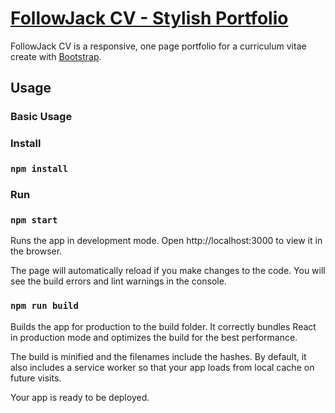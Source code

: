 # [FollowJack CV - Stylish Portfolio](https://followjack.com)

FollowJack CV is a responsive, one page portfolio for a curriculum vitae create with [Bootstrap](http://getbootstrap.com/).
<!--
## Preview

[![Stylish Portfolio Preview](https://startbootstrap.com/assets/img/templates/stylish-portfolio.jpg)](http://preview.christopherdaniel.me/react-stylish-portfolio/)

**[View Live Preview](http://preview.christopherdaniel.me/react-stylish-portfolio/)**
-->

## Usage

### Basic Usage

### Install
### `npm install`
### Run
### `npm start`

Runs the app in development mode.
Open http://localhost:3000 to view it in the browser.

The page will automatically reload if you make changes to the code.
You will see the build errors and lint warnings in the console.


### `npm run build`
Builds the app for production to the build folder.
It correctly bundles React in production mode and optimizes the build for the best performance.

The build is minified and the filenames include the hashes.
By default, it also includes a service worker so that your app loads from local cache on future visits.

Your app is ready to be deployed.

<!-- ## About

Start Bootstrap is an open source library of free Bootstrap templates and themes. All of the free templates and themes on Start Bootstrap are released under the MIT license, which means you can use them for any purpose, even for commercial projects.

* https://startbootstrap.com
* https://twitter.com/SBootstrap

Start Bootstrap was created by and is maintained by **[David Miller](http://davidmiller.io/)**, Owner of [Blackrock Digital](http://blackrockdigital.io/).

* http://davidmiller.io
* https://twitter.com/davidmillerskt
* https://github.com/davidtmiller

Start Bootstrap is based on the [Bootstrap](http://getbootstrap.com/) framework created by [Mark Otto](https://twitter.com/mdo) and [Jacob Thorton](https://twitter.com/fat).

React App built by [CincinnatiCodes](http://twitter.com/cincinnaticodes) -->

<!-- ## Copyright and License

Copyright 2013-2018 Blackrock Digital LLC. Code released under the [MIT](https://github.com/cincinnaticodes/react-stylish-portfolio/blob/gh-pages/LICENSE) license. -->
